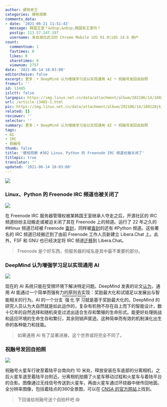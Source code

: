 ```yaml
---
author: 硬核老王
categories: 硬核观察
comments_data:
- date: '2021-06-21 11:51:43'
  message: 韩国王室？&nbsp;&nbsp;韩国有王室吗？
  postip: 113.57.247.197
  username: 来自湖北武汉的 Chrome Mobile iOS 91.0|iOS 14.6 用户
count:
  commentnum: 1
  favtimes: 0
  likes: 0
  sharetimes: 0
  viewnum: 2757
date: '2021-06-14 18:03:00'
editorchoice: false
excerpt: 更多：• DeepMind 认为增强学习足以实现通用 AI • 祝融号发回自拍照
fromurl: ''
id: 13485
islctt: false
largepic: https://img.linux.net.cn/data/attachment/album/202106/14/180220jkjisizzgqi3i38q.jpg
url: /article-13485-1.html
pic: https://img.linux.net.cn/data/attachment/album/202106/14/180220jkjisizzgqi3i38q.jpg.thumb.jpg
related: []
reviewer: ''
selector: ''
summary: 更多：• DeepMind 认为增强学习足以实现通用 AI • 祝融号发回自拍照
tags:
- AI
- IRC
- 祝融号
thumb: false
title: '硬核观察 #302 Linux、Python 的 Freenode IRC 频道也被关闭了'
titlepic: true
translator: ''
updated: '2021-06-14 18:03:00'
---
```


![](https://img.linux.net.cn/data/attachment/album/202106/14/180220jkjisizzgqi3i38q.jpg)


### Linux、Python 的 Freenode IRC 频道也被关闭了


![](https://img.linux.net.cn/data/attachment/album/202106/14/180230cr3ssxi33ri923e3.jpg)


在 Freenode IRC 服务器管理权被某韩国王室继承人夺走之后，开源社区的 IRC 频道纷纷主动搬走或被迫关闭了其在 Freenode 上的频道。运行了 22 年之久的 ##linux 频道已经被 Freenode [查封](https://freenode.linux.community/)，同样被[查封](https://nedbatchelder.com/blog/202106/goodbye_freenode.html)的还有 #Python 频道。这些著名的 IRC 频道已经搬迁到了由前 Freenode 工作人员新建立 Libera.Chat 上。此外，FSF 和 GNU 也已经决定将 IRC 频道[迁移](https://www.fsf.org/news/fsf-and-gnu-move-official-irc-channels-to-libera-chat-network)到 Libera.Chat。



> 
> Freenode 是个好东西，但服务器的域名是其中最不重要的部分。
> 
> 
> 


### DeepMind 认为增强学习足以实现通用 AI


![](https://img.linux.net.cn/data/attachment/album/202106/14/180248kk9z2olk3euolykq.jpg)


现在的 AI 系统只能在受限环境下解决特定问题。DeepMind 发表的论文[认为](https://venturebeat.com/2021/06/09/deepmind-says-reinforcement-learning-is-enough-to-reach-general-ai/)，通用 AI 能通过一个简单而强有力的原则去实现：奖励最大化和试错足以发展出与智能相关的行为。AI 的一个分支<ruby> 强化学习 <rt>  reinforcement learning </rt></ruby>就是基于奖励最大化的。DeepMind 的研究人员认为大自然就是如此运作的，复杂有机物不存在自上而下的智能设计，数十亿年的自然选择和随机突变过滤出适合生存和繁殖的生命形式。能更好处理挑战和适应环境的生命生存和繁衍，其余则销声匿迹。这种简单而有效的机制演化出生命的各种能力和技能。



> 
> 如果通用 AI 有了显著进展，这个世界或将完全不同了。
> 
> 
> 


### 祝融号发回自拍照


![](https://img.linux.net.cn/data/attachment/album/202106/14/180305iqughkqnogarguou.jpg)


祝融号火星车行驶至着陆平台南向约 10 米处，释放安装在车底部的分离相机，之后火星车退至着陆平台附近。分离相机拍摄了火星车移动过程和火星车与着陆平台的合影。图像通过无线信号传送到火星车，再由火星车通过环绕器中继传回地面。全分辨率图像，包括着陆点的360全景图，可以在 [CNSA 的官方网站](http://www.cnsa.gov.cn/n6759533/c6812126/content.html)上找到。



> 
> 下回谁给祝融号送个自拍杆吧 :smile:
> 
> 
>